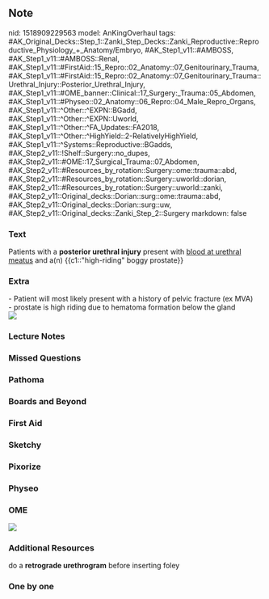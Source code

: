 ## Note
nid: 1518909229563
model: AnKingOverhaul
tags: #AK_Original_Decks::Step_1::Zanki_Step_Decks::Zanki_Reproductive::Reproductive_Physiology_+_Anatomy/Embryo, #AK_Step1_v11::#AMBOSS, #AK_Step1_v11::#AMBOSS::Renal, #AK_Step1_v11::#FirstAid::15_Repro::02_Anatomy::07_Genitourinary_Trauma, #AK_Step1_v11::#FirstAid::15_Repro::02_Anatomy::07_Genitourinary_Trauma::Urethral_Injury::Posterior_Urethral_Injury, #AK_Step1_v11::#OME_banner::Clinical::17_Surgery:_Trauma::05_Abdomen, #AK_Step1_v11::#Physeo::02_Anatomy::06_Repro::04_Male_Repro_Organs, #AK_Step1_v11::^Other::^EXPN::BGadd, #AK_Step1_v11::^Other::^EXPN::Uworld, #AK_Step1_v11::^Other::^FA_Updates::FA2018, #AK_Step1_v11::^Other::^HighYield::2-RelativelyHighYield, #AK_Step1_v11::^Systems::Reproductive::BGadds, #AK_Step2_v11::!Shelf::Surgery::no_dupes, #AK_Step2_v11::#OME::17_Surgical_Trauma::07_Abdomen, #AK_Step2_v11::#Resources_by_rotation::Surgery::ome::trauma::abd, #AK_Step2_v11::#Resources_by_rotation::Surgery::uworld::dorian, #AK_Step2_v11::#Resources_by_rotation::Surgery::uworld::zanki, #AK_Step2_v11::Original_decks::Dorian::surg::ome::trauma::abd, #AK_Step2_v11::Original_decks::Dorian::surg::uw, #AK_Step2_v11::Original_decks::Zanki_Step_2::Surgery
markdown: false

### Text
Patients with a <b>posterior urethral injury</b> present with
<u>blood at urethral meatus</u> and a(n) {{c1::"high-riding" boggy
prostate}}

### Extra
<div>
  - Patient will most likely present with a history of pelvic
  fracture (ex MVA)
</div>
<div>
  - prostate is high riding due to hematoma formation below the
  gland
</div>
<div><img src="paste-283605280489473.jpg"></div>

### Lecture Notes


### Missed Questions


### Pathoma


### Boards and Beyond


### First Aid


### Sketchy


### Pixorize


### Physeo


### OME
<div class="ome-widget">
  <a href=
  "https://onlinemeded.org/spa/surgery-trauma/abdomen/acquire?ref=anki">
  <img src="_OME_AnkiFlashcards_Lesson_3.png"></a>
</div>

### Additional Resources
<div>
  do a <b>retrograde urethrogram</b> before inserting foley
</div>

### One by one


